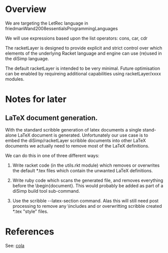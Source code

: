 # Overview

We are targeting the LetRec language in 
friedmanWand2008essentialsProgrammingLanguages

We will use expressions based upon the list operators: cons, car, cdr

The racketLayer is designed to provide explicit and strict control over 
which elements of the underlying Racket language and engine can use 
(re)used in the diSimp language.

The default racketLayer is intended to be very minimal. Future 
optimisation can be enabled by requireing additional capabilities using 
racketLayer/xxxx modules.

# Notes for later

## LaTeX document generation.

With the standard scribble generation of latex documents a single 
stand-alone LaTeX document is generated. Unfortunately our use case is to 
embed the diSimp/racketLayer scribble documents into other LaTeX 
documents we actually need to remove most of the LaTeX definitions.

We can do this in one of three different ways:

1. Write racket code (in the utils.rkt module) which removes or 
overwrites the default *.tex files which contain the unwanted LaTeX 
definitions.

2. Write ruby code which scans the generated file, and removes everything 
before the \begin{document}. This would probably be added as part of a 
diSimp build tool sub-command.

3. Use the scribble --latex-section <n> command. Alas this will still 
need post processing to remove any \includes and or overwritting scribble 
created *.tex "style" files.

# References

See: [cola](http://piumarta.com/software/cola/)


